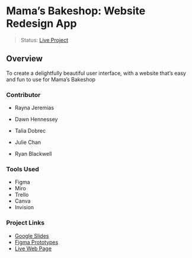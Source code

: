 # Mama’s Bakeshop: Website Redesign App
> Status: [Live Project](https://RyanBlackwellProductDesign.github.io/UX_UI_Project_3/)
## Overview
To create a delightfully beautiful user interface, with a website that’s easy and fun to use for Mama’s Bakeshop 
### Contributor
- Rayna Jeremias

- Dawn Hennessey

- Talia Dobrec

- Julie Chan

- Ryan Blackwell

### Tools Used
- Figma
- Miro
- Trello
- Canva
- Invision
### Project Links
- [Google Slides](url-link-here)
- [Figma Prototypes](url-link-here)
- [Live Web Page](https://RyanBlackwellProductDesign.github.io/UX_UI_Project_3/)